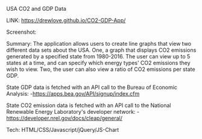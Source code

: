 USA CO2 and GDP Data

LINK: https://drewlove.github.io/CO2-GDP-App/

Screenshot: 


Summary: The application allows users to create line graphs that view two different data sets about the USA. One, a graph that 
displays CO2 emissions generated by a specified state from 1980-2016. The user can view up to 5 states at a time, and can specify which energy types' CO2 emissions they wish to view. Two, the user can also view a ratio of CO2 emissions per state GDP.  


State GDP data is fetched with an API call to the Bureau of Economic Analysis: 
-https://apps.bea.gov/API/signup/index.cfm

State CO2 emission data is fetched with an API call to the National Renewable Energy Laboratory's developer network:
-https://developer.nrel.gov/docs/cleap/general/



Tech: HTML/CSS/Javascript/jQuery/JS-Chart
